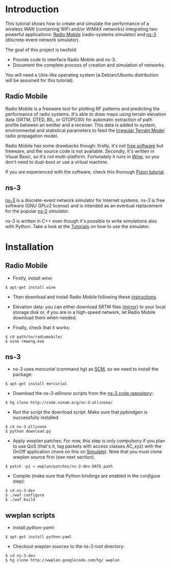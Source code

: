 # Introduction #

This tutorial shows how to create and simulate the performance of a wireless WAN (containing WiFi and/or WiMAX networks) integrating two powerful applications: [Radio Mobile](http://www.cplus.org/rmw/english1.html) (radio-systems simulator) and [ns-3](http://www.nsnam.org/) (discrete-event network simulator).

The goal of this project is twofold:

  * Provide code to interface Radio Mobile and ns-3.
  * Document the complete process of creation and simulation of networks.

You will need a Unix-like operating system (a Debian/Ubuntu distribution will be assumed for this tutorial).

## Radio Mobile ##

Radio Mobile is a freeware tool for plotting RF patterns and predicting the performance of radio systems. It's able to draw maps using terrain elevation data (SRTM, DTED, BIL, or GTOPO30) for automatic extraction of path profile between an emitter and a receiver. This data is added to system, environmental and statistical parameters to feed the [Irregular Terrain Model](http://en.wikipedia.org/wiki/Longley%E2%80%93Rice_model) radio propagation model.

Radio Mobile has some drawbacks though: firstly, it's not [free software](http://www.gnu.org/philosophy/free-sw.html) but freeware, and the source code is not available. Secondly, it's written in Visual Basic, so it's not multi-platform. Fortunately it runs in [Wine](http://www.winehq.org/), so you don't need to dual-boot or use a virtual machine.

If you are experienced with the software, check this thorough [Pizon tutorial](http://www.pizon.org/radio-mobile-tutorial/index.html).

## ns-3 ##

[ns-3](http://www.nsnam.org/) is a discrete-event network simulator for Internet systems. ns-3 is free software (GNU GPLv2 license) and is intended as an eventual replacement for the popular [ns-2](http://www.isi.edu/nsnam/ns/) simulator.

ns-3 is written in C++ even though it's possible to write simulations also with Python. Take a look at the [Tutorials](http://www.nsnam.org/tutorials.html) on how to use the simulator.

# Installation #

## Radio Mobile ##

  * Firstly, install _wine_:

```
$ apt-get install wine
```

  * Then download and install Radio Mobile following these [instructions](http://wireless.ictp.it/school_2005/download/radiomobile/index.html).

  * Elevation data: you can either download SRTM files ([mirror](http://dds.cr.usgs.gov/srtm/version1/)) to your local storage disk or, if you are in a high-speed network, let Radio Mobile download them when needed.

  * Finally, check that it works:

```
$ cd path/to/radiomobile/
$ wine rmweng.exe
```

## ns-3 ##

  * ns-3 uses _mercurial_ (command _hg_) as [SCM](http://en.wikipedia.org/wiki/Revision_control), so we need to install the package:

```
$ apt-get install mercurial
```

  * Download the _ns-3-allinone_ scripts from the [ns-3 code repository](http://code.nsnam.org):

```
$ hg clone http://code.nsnam.org/ns-3-allinone/
```

  * Run the script the download script. Make sure that _pybindgen_ is successfully installed.

```
$ cd ns-3-allinone
$ python download.py
```

  * Apply _wwplan_ patches: For now, this step is only compulsory if you plan to use QoS (that's it, tag packets with access classes AC\_xyz) with the OnOff application (more on this on [Simulate](Simulate.md)). Note that you must clone _wwplan_ source first (see next section).

```
$ patch -p1 < wwplan/patches/ns-3-dev-DATE.path
```

  * Compile (make sure that Python bindings are enabled in the _configure_ step):

```
$ cd ns-3-dev
$ ./waf configure 
$ ./waf build
```

## wwplan scripts ##

  * Install _python-yaml_:

```
$ apt-get install python-yaml
```

  * Checkout _wwplan_ sources to the ns-3 root directory:

```
$ cd ns-3-dev
$ hg clone http://wwplan.googlecode.com/hg/ wwplan 
```